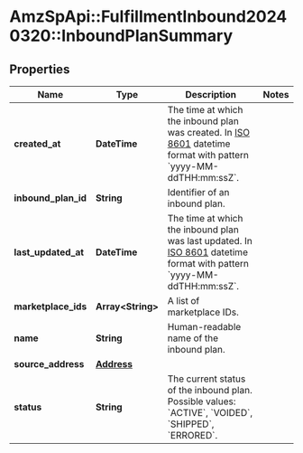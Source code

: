 # AmzSpApi::FulfillmentInbound20240320::InboundPlanSummary

## Properties
Name | Type | Description | Notes
------------ | ------------- | ------------- | -------------
**created_at** | **DateTime** | The time at which the inbound plan was created. In [ISO 8601](https://developer-docs.amazon.com/sp-api/docs/iso-8601) datetime format with pattern &#x60;yyyy-MM-ddTHH:mm:ssZ&#x60;. | 
**inbound_plan_id** | **String** | Identifier of an inbound plan. | 
**last_updated_at** | **DateTime** | The time at which the inbound plan was last updated. In [ISO 8601](https://developer-docs.amazon.com/sp-api/docs/iso-8601) datetime format with pattern &#x60;yyyy-MM-ddTHH:mm:ssZ&#x60;. | 
**marketplace_ids** | **Array&lt;String&gt;** | A list of marketplace IDs. | 
**name** | **String** | Human-readable name of the inbound plan. | 
**source_address** | [**Address**](Address.md) |  | 
**status** | **String** | The current status of the inbound plan. Possible values: &#x60;ACTIVE&#x60;, &#x60;VOIDED&#x60;, &#x60;SHIPPED&#x60;, &#x60;ERRORED&#x60;. | 

